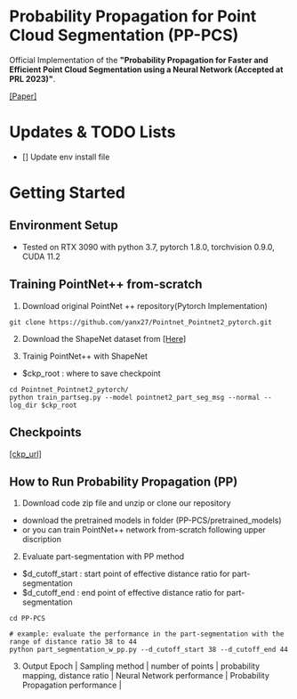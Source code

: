 # Probability Propagation for Point Cloud Segmentation (PP-PCS) 
Official Implementation of the **"Probability Propagation for Faster and Efficient Point Cloud Segmentation using a Neural Network (Accepted at PRL 2023)"**.

[[Paper]](https://doi.org/10.1016/j.patrec.2023.04.010)


# Updates & TODO Lists
- [] Update env install file 


# Getting Started
## Environment Setup
- Tested on RTX 3090 with python 3.7, pytorch 1.8.0, torchvision 0.9.0, CUDA 11.2

## Training PointNet++ from-scratch

1. Download original PointNet ++ repository(Pytorch Implementation)

```
git clone https://github.com/yanx27/Pointnet_Pointnet2_pytorch.git
```

2. Download the ShapeNet dataset from [[Here]](https://shapenet.cs.stanford.edu/media/shapenetcore_partanno_segmentation_benchmark_v0_normal.zip) 

3. Trainig PointNet++ with ShapeNet
 - $ckp_root : where to save checkpoint 

```
cd Pointnet_Pointnet2_pytorch/
python train_partseg.py --model pointnet2_part_seg_msg --normal --log_dir $ckp_root
```

## Checkpoints 
[[ckp_url]]()

## How to Run Probability Propagation (PP)

1. Download code zip file and unzip or clone our repository

 - download the pretrained models in folder (PP-PCS/pretrained_models)
 - or you can train PointNet++ network from-scratch following upper discription

2. Evaluate part-segmentation with PP method

- $d_cutoff_start : start point of effective distance ratio for part-segmentation
- $d_cutoff_end : end point of effective distance ratio for part-segmentation 

```
cd PP-PCS

# example: evaluate the performance in the part-segmentation with the range of distance ratio 38 to 44 
python part_segmentation_w_pp.py --d_cutoff_start 38 --d_cutoff_end 44
```

3. Output
Epoch | Sampling method | number of points | probability mapping, distance ratio | Neural Network performance | Probability Propagation performance |
